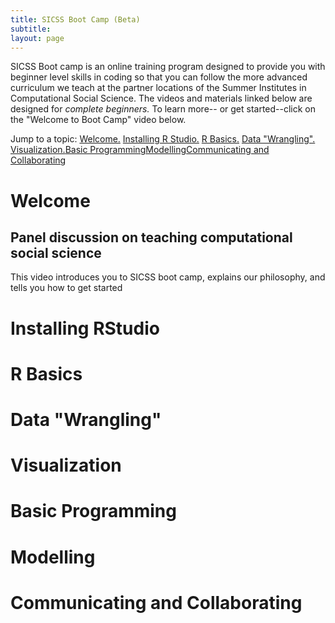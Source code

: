 ```yaml
---
title: SICSS Boot Camp (Beta)
subtitle: 
layout: page
---
```


SICSS Boot camp is an online training program designed to provide you with beginner level skills in coding so that you can follow the more advanced curriculum we teach at the partner locations of the Summer Institutes in Computational Social Science. The videos and materials linked below are designed for *complete beginners.* To learn more-- or get started--click on the "Welcome to Boot Camp" video below.

Jump to a topic: [Welcome.](#welcome) [Installing R Studio.](#install) [R Basics.](#basics) [Data "Wrangling".](#wrangling) [Visualization.](#visualization)[Basic Programming](#programming)[Modelling](#modelling)[Communicating and Collaborating](#communicate)

# Welcome <a name="welcome"></a>

## Panel discussion on teaching computational social science

This video introduces you to SICSS boot camp, explains our philosophy, and tells you how to get started



# Installing RStudio <a name="install"></a>



# R Basics <a name="basics"></a>



# Data "Wrangling"<a name="wrangling"></a>


# Visualization <a name="visualization"></a>


# Basic Programming <a name="programming"></a>

# Modelling <a name="modelling"></a>

# Communicating and Collaborating <a name="communicate"></a>
